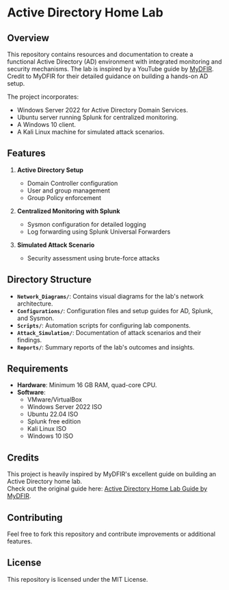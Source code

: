 # Active Directory Home Lab

## Overview

This repository contains resources and documentation to create a functional Active Directory (AD) environment with integrated monitoring and security mechanisms. The lab is inspired by a YouTube guide by [MyDFIR](https://www.youtube.com/watch?v=5OessbOgyEo). Credit to MyDFIR for their detailed guidance on building a hands-on AD setup.

The project incorporates:
- Windows Server 2022 for Active Directory Domain Services.
- Ubuntu server running Splunk for centralized monitoring.
- A Windows 10 client.
- A Kali Linux machine for simulated attack scenarios.

## Features
1. **Active Directory Setup**
   - Domain Controller configuration
   - User and group management
   - Group Policy enforcement

2. **Centralized Monitoring with Splunk**
   - Sysmon configuration for detailed logging
   - Log forwarding using Splunk Universal Forwarders

3. **Simulated Attack Scenario**
   - Security assessment using brute-force attacks

## Directory Structure
- **`Network_Diagrams/`**: Contains visual diagrams for the lab's network architecture.
- **`Configurations/`**: Configuration files and setup guides for AD, Splunk, and Sysmon.
- **`Scripts/`**: Automation scripts for configuring lab components.
- **`Attack_Simulation/`**: Documentation of attack scenarios and their findings.
- **`Reports/`**: Summary reports of the lab's outcomes and insights.

## Requirements
- **Hardware**: Minimum 16 GB RAM, quad-core CPU.
- **Software**:
  - VMware/VirtualBox
  - Windows Server 2022 ISO
  - Ubuntu 22.04 ISO
  - Splunk free edition
  - Kali Linux ISO
  - Windows 10 ISO

## Credits
This project is heavily inspired by MyDFIR's excellent guide on building an Active Directory home lab.  
Check out the original guide here: [Active Directory Home Lab Guide by MyDFIR](https://www.youtube.com/watch?v=5OessbOgyEo).

## Contributing
Feel free to fork this repository and contribute improvements or additional features.

## License
This repository is licensed under the MIT License.
